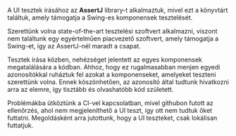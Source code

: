 A UI tesztek írásához az **AssertJ** library-t alkalmaztuk, mivel ezt a könyvtárt találtuk, amely támogatja a Swing-es komponensek tesztelését.

Szerettünk volna state-of-the-art tesztelési szoftvert alkalmazni, viszont nem találtunk egy egyértelműen piacvezető szoftvert, amely támogatja a Swing-et, így az AssertJ-nél maradt a csapat.

Tesztek írása közben, nehézséget jelentett az egyes komponensek megatalálására a kódban. Ahhoz, hogy ez rugalmasabban menjen egyedi azonosítókkal ruháztuk fel azokat a komponenseket, amelyeket teszteni szerettünk volna. Ennek köszönhetően, az azonosító által tudtunk hivatkozni arra az elemre, így tisztább és olvashatóbb kód született.

Problémákba ütköztünk a CI-vel kapcsolatban, mivel githubon futott az ellenőrzés, ahol nem megjeleníthető a UI teszt, így ott nem tudtuk őket futtatni. Megoldásként arra jutottunk, hogy a UI teszteket, csak lokálisan futtatjuk.